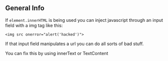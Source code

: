 ## General Info

If `element.innerHTML` is being used you can inject javascript through an input field with a img tag like this:

`<img src onerror="alert('hacked')">`

If that input field manipulates a url you can do all sorts of bad stuff.

You can fix this by using innerText or TextContent
